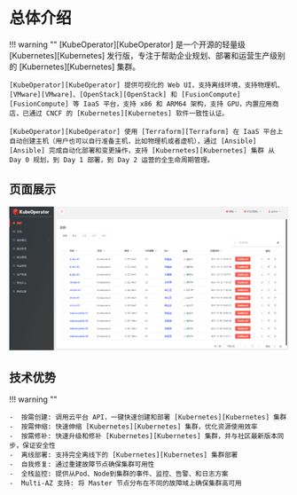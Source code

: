 
# 总体介绍

!!! warning ""
    [KubeOperator][KubeOperator] 是一个开源的轻量级 [Kubernetes][Kubernetes] 发行版，专注于帮助企业规划、部署和运营生产级别的 [Kubernetes][Kubernetes] 集群。

    [KubeOperator][KubeOperator] 提供可视化的 Web UI，支持离线环境，支持物理机、[VMware][VMware]、[OpenStack][OpenStack] 和 [FusionCompute][FusionCompute] 等 IaaS 平台，支持 x86 和 ARM64 架构，支持 GPU，内置应用商店，已通过 CNCF 的 [Kubernetes][Kubernetes] 软件一致性认证。  

    [KubeOperator][KubeOperator] 使用 [Terraform][Terraform] 在 IaaS 平台上自动创建主机（用户也可以自行准备主机，比如物理机或者虚机），通过 [Ansible][Ansible] 完成自动化部署和变更操作，支持 [Kubernetes][Kubernetes] 集群 从 Day 0 规划，到 Day 1 部署，到 Day 2 运营的全生命周期管理。  

## 页面展示

![!界面展示](./img/dashboard.png)

## 技术优势

!!! warning ""

    -  按需创建: 调用云平台 API，一键快速创建和部署 [Kubernetes][Kubernetes] 集群
    -  按需伸缩: 快速伸缩 [Kubernetes][Kubernetes] 集群，优化资源使用效率
    -  按需修补: 快速升级和修补 [Kubernetes][Kubernetes] 集群，并与社区最新版本同步，保证安全性
    -  离线部署: 支持完全离线下的 [Kubernetes][Kubernetes] 集群部署
    -  自我修复: 通过重建故障节点确保集群可用性
    -  全栈监控: 提供从Pod、Node到集群的事件、监控、告警、和日志方案
    -  Multi-AZ 支持: 将 Master 节点分布在不同的故障域上确保集群高可用
